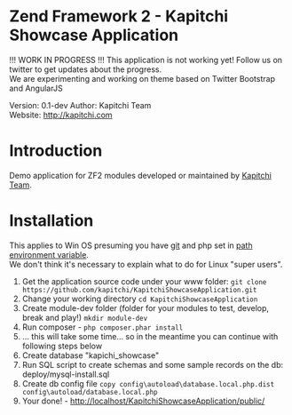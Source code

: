 Zend Framework 2 - Kapitchi Showcase Application
================================================

!!! WORK IN PROGRESS !!!
This application is not working yet! Follow us on twitter to get updates about the progress.  
We are experimenting and working on theme based on Twitter Bootstrap and AngularJS

Version: 0.1-dev
Author:  Kapitchi Team  
Website: http://kapitchi.com   


Introduction
============

Demo application for ZF2 modules developed or maintained by [Kapitchi Team](http://kapitchi.com).  

Installation
============

This applies to Win OS presuming you have [git](http://msysgit.github.com/) and php set in [path environment variable](http://blog.countableset.ch/2012/06/07/adding-git-to-windows-7-path/).  
We don't think it's necessary to explain what to do for Linux "super users".

1. Get the application source code under your www folder: `git clone https://github.com/kapitchi/KapitchiShowcaseApplication.git`
2. Change your working directory `cd KapitchiShowcaseApplication`
3. Create module-dev folder (folder for your modules to test, develop, break and play!) `mkdir module-dev`
4. Run composer - `php composer.phar install`
5. ... this will take some time... so in the meantime you can continue with following steps below
6. Create database "kapichi_showcase"
7. Run SQL script to create schemas and some sample records on the db: deploy/mysql-install.sql
8. Create db config file `copy config\autoload\database.local.php.dist config\autoload/database.local.php`
9. Your done! - [http://localhost/KapitchiShowcaseApplication/public/](http://localhost/KapitchiShowcaseApplication/public/)
